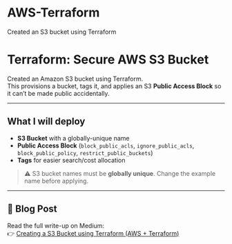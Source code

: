 # AWS-Terraform
Created an S3 bucket using Terraform
# Terraform: Secure AWS S3 Bucket

Created an Amazon S3 bucket using Terraform.  
This provisions a bucket, tags it, and applies an S3 **Public Access Block** so it can’t be made public accidentally.

---

## What I will deploy

- **S3 Bucket** with a globally-unique name
- **Public Access Block** (`block_public_acls`, `ignore_public_acls`, `block_public_policy`, `restrict_public_buckets`)
- **Tags** for easier search/cost allocation

> ⚠️ S3 bucket names must be **globally unique**. Change the example name before applying.

---

## 📖 Blog Post
Read the full write-up on Medium:  
👉 [Creating a S3 Bucket using Terraform (AWS + Terraform)](https://medium.com/@naveenkumar671998/creating-a-s3-bucket-using-terraform-aws-terraform-be5dffa6cad4) 

